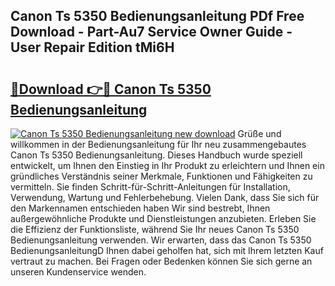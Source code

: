 ## Canon Ts 5350 Bedienungsanleitung PDf Free Download - Part-Au7 Service Owner Guide - User Repair Edition tMi6H

# <h2><a href="http://df08pm5.blite.top/?on=Canon+Ts+5350+Bedienungsanleitung">🔗Download 👉🔴 Canon Ts 5350 Bedienungsanleitung</a></h2>

[![Canon Ts 5350 Bedienungsanleitung new download](https://i.imgur.com/lujVjoI.png)](http://df08pm5.blite.top/?on=Canon+Ts+5350+Bedienungsanleitung)
Grüße und willkommen in der Bedienungsanleitung für Ihr neu zusammengebautes Canon Ts 5350 Bedienungsanleitung. Dieses Handbuch wurde speziell entwickelt, um Ihnen den Einstieg in Ihr Produkt zu erleichtern und Ihnen ein gründliches Verständnis seiner Merkmale, Funktionen und Fähigkeiten zu vermitteln. Sie finden Schritt-für-Schritt-Anleitungen für Installation, Verwendung, Wartung und Fehlerbehebung. Vielen Dank, dass Sie sich für den Markennamen entschieden haben Wir sind bestrebt, Ihnen außergewöhnliche Produkte und Dienstleistungen anzubieten. Erleben Sie die Effizienz der Funktionsliste, während Sie Ihr neues Canon Ts 5350 Bedienungsanleitung verwenden. Wir erwarten, dass das Canon Ts 5350 BedienungsanleitungD Ihnen dabei geholfen hat, sich mit Ihrem letzten Kauf vertraut zu machen. Bei Fragen oder Bedenken können Sie sich gerne an unseren Kundenservice wenden.
